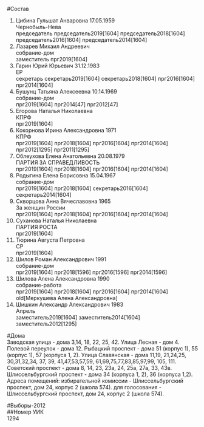 #Состав  
1. Цибина Гульшат Анваровна 17.05.1959  
    Чернобыль-Нева  
    председатель председатель2019[1604] председатель2018[1604] председатель2016[1604] председатель2014[1604]  
2. Лазарев Михаил Андреевич  
    собрание-дом  
    заместитель прг2019[1604]  
3. Гарин Юрий Юрьевич 31.12.1983  
    ЕР  
    секретарь секретарь2019[1604] секретарь2018[1604] прг2016[1604] прг2014[1604]  
4. Бушунц Татьяна Алексеевна 10.14.1969  
    собрание-дом  
    прг2019[1604] прг2014[47] прг2012[47]  
5. Егорова Наталья Николаевна  
    КПРФ  
    прг2019[1604]  
6. Кокорнова Ирина Александровна 1971  
    КПРФ  
    прг2019[1604] прг2018[1604] прг2016[1604] прг2014[1604] прг2012[1295] прг2011[1295]  
7. Облеухова Елена Анатольевна 20.08.1979  
    ПАРТИЯ ЗА СПРАВЕДЛИВОСТЬ  
    прг2019[1604] прг2018[1604] прг2016[1604] прг2014[1604]  
8. Родыгина Елена Борисовна 15.04.1967  
    собрание-дом  
    прг2019[1604] прг2018[1604] секретарь2016[1604] секретарь2014[1604]  
9. Скворцова Анна Вячеславовна 1965  
    За женщин России  
    прг2019[1604] прг2018[1604] прг2016[1604] прг2014[1604]  
10. Суханова Наталья Николаевна  
    ПАРТИЯ РОСТА  
    прг2019[1604]  
11. Тюрина Августа Петровна  
    СР  
    прг2019[1604]  
12. Шилов Роман Александрович 1991  
    собрание-дом  
    прг2019[1604] прг2018[1596] прг2016[1596] прг2014[1596]  
13. Шилова Алена Александровна 1990  
    собрание-работа  
    прг2019[1604] прг2018[1604] прг2016[1604] прг2014[1604] old[Меркушева Алена Александровна]  
14. Шишкин Александр Александрович 1983  
    Апрель  
    заместитель2019[1604] заместитель2014[1604] заместитель2012[1295]  
  
#Дома  
Заводская улица - дома 3,14, 18, 22, 25, 42. Улица Лесная - дом 4. Полевой переулок - дома 12. Рыбацкий проспект - дома 51 (корпус 1), 55 (корпус 1), 57 (корпуса 1, 2). Улица Славянская - дома 11,19, 21,24,25, 30,31,32,34, 37, 39, 41,47,53,57,59, 61,69,75,77,83,85,97,99, 105, 111. Советский проспект - дома 8, 14, 23, 23а, 24, 25а, 27а, 33, 43в. Шлиссельбургский проспект - дома 34 (корпуса 1, 2), 36 (корпуса 1,2). Адреса помещений: избирательной комиссии - Шлиссельбургский проспект, дом 24, корпус 2 (школа 574). для голосования - Шлиссельбургский проспект, дом 24, корпус 2 (школа 574).  
  
#Выборы-2012  
##Номер УИК  
1294  
